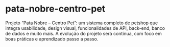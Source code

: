 # pata-nobre-centro-pet
Projeto “Pata Nobre – Centro Pet”: um sistema completo de petshop que integra usabilidade, design visual, funcionalidades de API, back-end, banco de dados e muito mais. A evolução do projeto será contínua, com foco em boas práticas e aprendizado passo a passo.

